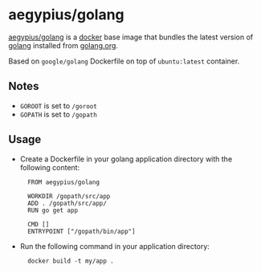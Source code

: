 # aegypius/golang

[aegypius/golang](https://index.docker.io/u/aegypius/golang) is a [docker](https://docker.io)
 base image that bundles the latest version of [golang](http://golang.org) installed from [golang.org](http://golang.org/doc/install/).

Based on `google/golang` Dockerfile on top of `ubuntu:latest` container.

## Notes

- `GOROOT` is set to `/goroot`
- `GOPATH` is set to `/gopath`

## Usage

- Create a Dockerfile in your golang application directory with the following content:

        FROM aegypius/golang

        WORKDIR /gopath/src/app
        ADD . /gopath/src/app/
        RUN go get app

        CMD []
        ENTRYPOINT ["/gopath/bin/app"]

- Run the following command in your application directory:

        docker build -t my/app .
